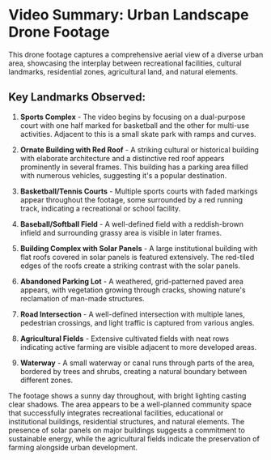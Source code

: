# Video Summary: Urban Landscape Drone Footage

This drone footage captures a comprehensive aerial view of a diverse urban area, showcasing the interplay between recreational facilities, cultural landmarks, residential zones, agricultural land, and natural elements.

## Key Landmarks Observed:

1. **Sports Complex** - The video begins by focusing on a dual-purpose court with one half marked for basketball and the other for multi-use activities. Adjacent to this is a small skate park with ramps and curves.

2. **Ornate Building with Red Roof** - A striking cultural or historical building with elaborate architecture and a distinctive red roof appears prominently in several frames. This building has a parking area filled with numerous vehicles, suggesting it's a popular destination.

3. **Basketball/Tennis Courts** - Multiple sports courts with faded markings appear throughout the footage, some surrounded by a red running track, indicating a recreational or school facility.

4. **Baseball/Softball Field** - A well-defined field with a reddish-brown infield and surrounding grassy area is visible in later frames.

5. **Building Complex with Solar Panels** - A large institutional building with flat roofs covered in solar panels is featured extensively. The red-tiled edges of the roofs create a striking contrast with the solar panels.

6. **Abandoned Parking Lot** - A weathered, grid-patterned paved area appears, with vegetation growing through cracks, showing nature's reclamation of man-made structures.

7. **Road Intersection** - A well-defined intersection with multiple lanes, pedestrian crossings, and light traffic is captured from various angles.

8. **Agricultural Fields** - Extensive cultivated fields with neat rows indicating active farming are visible adjacent to more developed areas.

9. **Waterway** - A small waterway or canal runs through parts of the area, bordered by trees and shrubs, creating a natural boundary between different zones.

The footage shows a sunny day throughout, with bright lighting casting clear shadows. The area appears to be a well-planned community space that successfully integrates recreational facilities, educational or institutional buildings, residential structures, and natural elements. The presence of solar panels on major buildings suggests a commitment to sustainable energy, while the agricultural fields indicate the preservation of farming alongside urban development.